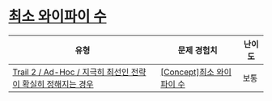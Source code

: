 # [최소 와이파이 수](https://www.codetree.ai/trails/complete/curated-cards/intro-minimum-number-of-wifi)

|유형|문제 경험치|난이도|
|---|---|---|
|[Trail 2 / Ad-Hoc / 지극히 최선인 전략이 확실히 정해지는 경우](https://www.codetree.ai/trail-info/novice-mid/)|[[Concept]최소 와이파이 수](https://www.codetree.ai/trails/complete/curated-cards/intro-minimum-number-of-wifi/)|보통|

